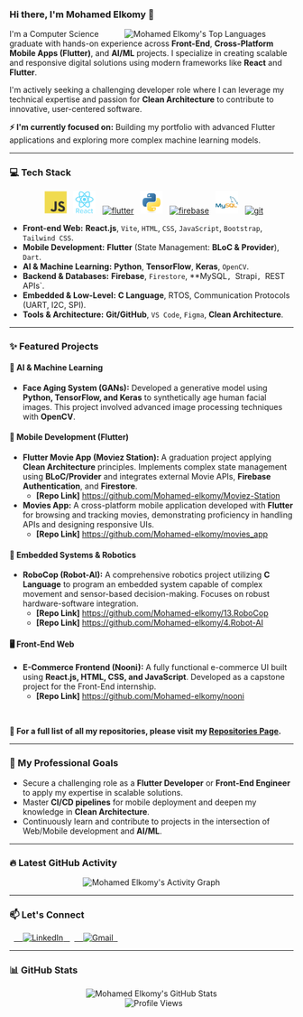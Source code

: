 ### Hi there, I'm Mohamed Elkomy 👋

<img align="right" width="300" src="https://github-readme-stats.vercel.app/api/top-langs/?username=Mohamed-elkomy&layout=compact&langs_count=8&theme=dracula" alt="Mohamed Elkomy's Top Languages" />

I'm a Computer Science graduate with hands-on experience across **Front-End**, **Cross-Platform Mobile Apps (Flutter)**, and **AI/ML** projects. I specialize in creating scalable and responsive digital solutions using modern frameworks like **React** and **Flutter**.

I'm actively seeking a challenging developer role where I can leverage my technical expertise and passion for **Clean Architecture** to contribute to innovative, user-centered software.

**⚡ I'm currently focused on:** Building my portfolio with advanced Flutter applications and exploring more complex machine learning models.

---

### 💻 Tech Stack

<p align="center">
  <a href="https://developer.mozilla.org/en-US/docs/Web/JavaScript" target="_blank" rel="noreferrer"><img src="https://raw.githubusercontent.com/devicons/devicon/master/icons/javascript/javascript-original.svg" alt="javascript" width="40" height="40"/></a>
  <a href="https://reactjs.org/" target="_blank" rel="noreferrer"><img src="https://raw.githubusercontent.com/devicons/devicon/master/icons/react/react-original-wordmark.svg" alt="react" width="40" height="40"/></a>
  <a href="https://flutter.dev" target="_blank" rel="noreferrer"><img src="https://www.vectorlogo.zone/logos/flutterio/flutterio-icon.svg" alt="flutter" width="40" height="40"/></a>
  <a href="https://www.python.org" target="_blank" rel="noreferrer"><img src="https://raw.githubusercontent.com/devicons/devicon/master/icons/python/python-original.svg" alt="python" width="40" height="40"/></a>
  <a href="https://firebase.google.com/" target="_blank" rel="noreferrer"><img src="https://www.vectorlogo.zone/logos/firebase/firebase-icon.svg" alt="firebase" width="40" height="40"/></a>
  <a href="https://www.mysql.com/" target="_blank" rel="noreferrer"><img src="https://raw.githubusercontent.com/devicons/devicon/master/icons/mysql/mysql-original-wordmark.svg" alt="mysql" width="40" height="40"/></a>
  <a href="https://git-scm.com/" target="_blank" rel="noreferrer"><img src="https://www.vectorlogo.zone/logos/git-scm/git-scm-icon.svg" alt="git" width="40" height="40"/></a>
</p>

* **Front-end Web:** **React.js**, `Vite`, `HTML`, `CSS`, `JavaScript`, `Bootstrap`, `Tailwind CSS`.
* **Mobile Development:** **Flutter** (State Management: **BLoC & Provider**), `Dart`.
* **AI & Machine Learning:** **Python**, **TensorFlow**, **Keras**, `OpenCV`.
* **Backend & Databases:** **Firebase**, `Firestore`, **MySQL`, `Strapi`, `REST APIs`.
* **Embedded & Low-Level:** **C Language**, RTOS, Communication Protocols (UART, I2C, SPI).
* **Tools & Architecture:** **Git/GitHub**, `VS Code`, `Figma`, **Clean Architecture**.

---

### ✨ Featured Projects

#### 🧠 AI & Machine Learning
* **Face Aging System (GANs):** Developed a generative model using **Python, TensorFlow, and Keras** to synthetically age human facial images. This project involved advanced image processing techniques with **OpenCV**.

#### 📱 Mobile Development (Flutter)
* **Flutter Movie App (Moviez Station):** A graduation project applying **Clean Architecture** principles. Implements complex state management using **BLoC/Provider** and integrates external Movie APIs, **Firebase Authentication**, and **Firestore**.
  * **[Repo Link]** https://github.com/Mohamed-elkomy/Moviez-Station
* **Movies App:** A cross-platform mobile application developed with **Flutter** for browsing and tracking movies, demonstrating proficiency in handling APIs and designing responsive UIs.
  * **[Repo Link]** https://github.com/Mohamed-elkomy/movies_app

#### 🤖 Embedded Systems & Robotics
* **RoboCop (Robot-AI):** A comprehensive robotics project utilizing **C Language** to program an embedded system capable of complex movement and sensor-based decision-making. Focuses on robust hardware-software integration.
  * **[Repo Link]** https://github.com/Mohamed-elkomy/13.RoboCop
  * **[Repo Link]** https://github.com/Mohamed-elkomy/4.Robot-AI

#### 🖥️ Front-End Web
* **E-Commerce Frontend (Nooni):** A fully functional e-commerce UI built using **React.js, HTML, CSS, and JavaScript**. Developed as a capstone project for the Front-End internship.
  * **[Repo Link]** https://github.com/Mohamed-elkomy/nooni

<br>

**💼 For a full list of all my repositories, please visit my [Repositories Page](https://github.com/Mohamed-elkomy?tab=repositories).**

---

### 🎯 My Professional Goals

* Secure a challenging role as a **Flutter Developer** or **Front-End Engineer** to apply my expertise in scalable solutions.
* Master **CI/CD pipelines** for mobile deployment and deepen my knowledge in **Clean Architecture**.
* Continuously learn and contribute to projects in the intersection of Web/Mobile development and **AI/ML**.

---

### 🔥 Latest GitHub Activity

<p align="center">
  <img src="https://github-readme-activity-graph.vercel.app/graph?username=Mohamed-elkomy&theme=dracula&hide_border=true" alt="Mohamed Elkomy's Activity Graph" />
</p>

---

### 📫 Let's Connect

<p align="left">
  <a href="https://www.linkedin.com/in/mohamed-magdy-elkomy" target="_blank">
    <img src="https://img.shields.io/badge/LinkedIn-0077B5?style=for-the-badge&logo=linkedin&logoColor=white" alt="LinkedIn">
  </a>
  <a href="mailto:mohamedmagdyelkomy53@gmail.com">
    <img src="https://img.shields.io/badge/Gmail-D14836?style=for-the-badge&logo=gmail&logoColor=white" alt="Gmail">
  </a>
</p>

---

### 📊 GitHub Stats

<p align="center">
  <img src="https://github-readme-stats.vercel.app/api?username=Mohamed-elkomy&show_icons=true&theme=dracula&include_all_commits=true&count_private=true" alt="Mohamed Elkomy's GitHub Stats" />
  <br/>
  <img src="https://komarev.com/ghpvc/?username=Mohamed-elkomy&style=flat-square&color=blueviolet" alt="Profile Views"/>
</p>
